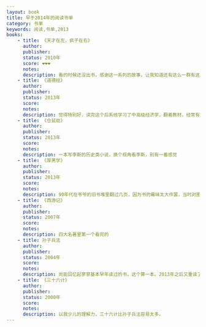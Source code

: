 ```yaml
---
layout: book
title: 早于2014年的阅读书单
category: 书单
keywords: 阅读,书单,2013
books:
    - title: 《天才在左，疯子在右》
      author:
      publisher:
      status: 2010年
      score: ❤❤❤
      notes:
      description: 看的时候还没出书，感谢这一系列的故事，让我知道还有这么一群有这种心理状态的人。
    - title: 《道德经》
      author:
      publisher:
      status: 2013年
      score:
      notes:
      description: 觉得特别好，读完这个后系统学习了中高级经济学，翻着教材，经常有“他们说的不是一回事吗？”的感觉
    - title: 《仓鼠劫》
      author:
      publisher:
      status: 2013年
      score:
      notes:
      description: 一本写李斯的历史类小说，换个视角看李斯，别有一番感觉
    - title: 《厚黑学》
      author:
      publisher:
      status: 2013年
      score:
      notes:
      description: 90年代在爷爷的旧书堆里翻过几页，因为书的霉味太大作罢，当时对圈圈的理论印象深刻。研一读完了整本书，一句话证明自己读过这本书：“李宗吾这人太坏了，教人厚黑学，我不知道这个人，也没读过这本书”
    - title: 《西游记》
      author:
      publisher:
      status: 2007年
      score:
      notes:
      description: 四大名著里第一个看完的
    - title: 孙子兵法
      author:
      publisher:
      status: 2004年
      score:
      notes:
      description: 尚能回忆起寥寥基本早年读过的书，这个算一本。2013年之后又重读了几遍，有了新的认识。
    - title: 《三十六计》
      author:
      publisher:
      status: 2000年
      score:
      notes:
      description: 以我少儿的理解力，三十六计比孙子兵法容易太多。
---
```

